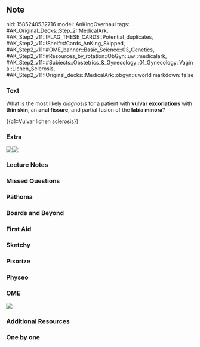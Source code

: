 ## Note
nid: 1585240532716
model: AnKingOverhaul
tags: #AK_Original_Decks::Step_2::MedicalArk, #AK_Step2_v11::!FLAG_THESE_CARDS::Potential_duplicates, #AK_Step2_v11::!Shelf::#Cards_AnKing_Skipped, #AK_Step2_v11::#OME_banner::Basic_Science::03_Genetics, #AK_Step2_v11::#Resources_by_rotation::ObGyn::uw::medicalark, #AK_Step2_v11::#Subjects::Obstetrics_&_Gynecology::01_Gynecology::Vagina::Lichen_Sclerosis, #AK_Step2_v11::Original_decks::MedicalArk::obgyn::uworld
markdown: false

### Text
What is the most likely <i>diagnosis</i> for a patient with
<b>vulvar excoriations</b> with <b>thin skin</b>, an <b>anal
fissure</b>, and partial fusion of the <b>labia minora</b>?
<div>
  {{c1::Vulvar lichen sclerosis}}
</div>

### Extra
<img src="LS_1566160514431.png"><img src=
"paste-5db7974bf3111ccfe3d7598fecdd6e7328a9267d.jpg">

### Lecture Notes


### Missed Questions


### Pathoma


### Boards and Beyond


### First Aid


### Sketchy


### Pixorize


### Physeo


### OME
<div class="ome-widget">
  <a href="https://onlinemeded.org/spa/obgyn?ref=anki"><img src=
  "_OME_AnkiFlashcards_Topic_1.png"></a>
</div>

### Additional Resources


### One by one

